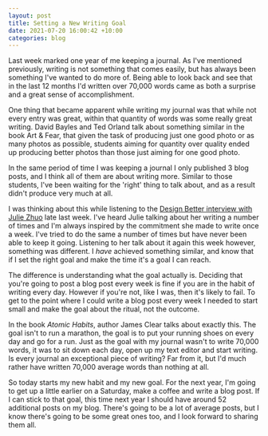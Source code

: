 ```yaml
---
layout: post
title: Setting a New Writing Goal
date: 2021-07-20 16:00:42 +10:00
categories: blog
---
```


Last week marked one year of me keeping a journal. As I've mentioned previously, writing is not something that comes easily, but has always been something I've wanted to do more of. Being able to look back and see that in the last 12 months I'd written over 70,000 words came as both a surprise and a great sense of accomplishment.

One thing that became apparent while writing my journal was that while not every entry was great, within that quantity of words was some really great writing. David Bayles and Ted Orland talk about something similar in the book Art & Fear, that given the task of producing just one good photo or as many photos as possible, students aiming for quantity over quality ended up producing better photos than those just aiming for one good photo.

In the same period of time I was keeping a journal I only published 3 blog posts, and I think all of them are about writing more. Similar to those students, I've been waiting for the 'right' thing to talk about, and as a result didn't produce very much at all.

I was thinking about this while listening to the [Design Better interview with Julie Zhuo](https://www.designbetter.co/podcast/julie-zhuo) late last week. I've heard Julie talking about her writing a number of times and I'm always inspired by the commitment she made to write once a week. I've tried to do the same a number of times but have never been able to keep it going. Listening to her talk about it again this week however, something was different. I _have_ achieved something similar, and know that if I set the right goal and make the time it's a goal I can reach.  

The difference is understanding what the goal actually is. Deciding that you're going to post a blog post every week is fine if you are in the habit of writing every day. However if you're not, like I was, then it's likely to fail. To get to the point where I could write a blog post every week I needed to start small and make the goal about the ritual, not the outcome.

In the book _Atomic Habits_, author James Clear talks about exactly this. The goal isn't to run a marathon, the goal is to put your running shoes on every day and go for a run. Just as the goal with my journal wasn't to write 70,000 words, it was to sit down each day, open up my text editor and start writing. Is every journal an exceptional piece of writing? Far from it, but I'd much rather have written 70,000 average words than nothing at all.

So today starts my new habit and my new goal. For the next year, I'm going to get up a little earlier on a Saturday, make a coffee and write a blog post. If I can stick to that goal, this time next year I should have around 52 additional posts on my blog. There's going to be a lot of average posts, but I know there's going to be some great ones too, and I look forward to sharing them all.